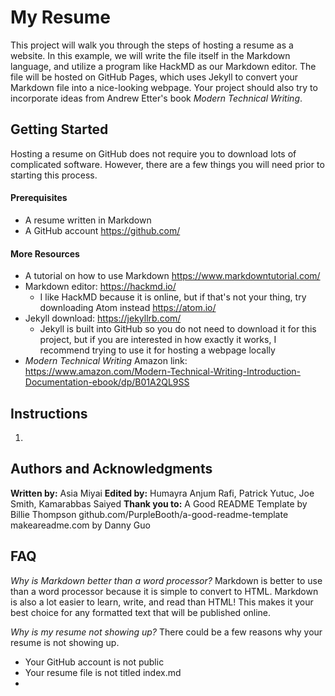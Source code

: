 # My Resume
This project will walk you through the steps of hosting a resume as a website. In this example, we will write the file itself in the Markdown language, and utilize a program like HackMD as our Markdown editor. The file will be hosted on GitHub Pages, which uses Jekyll to convert your Markdown file into a nice-looking webpage. Your project should also try to incorporate ideas from Andrew Etter's book *Modern Technical Writing*.

## Getting Started
Hosting a resume on GitHub does not require you to download lots of complicated software. However, there are a few things you will need prior to starting this process.
#### Prerequisites 
* A resume written in Markdown
* A GitHub account https://github.com/
#### More Resources
* A tutorial on how to use Markdown https://www.markdowntutorial.com/
* Markdown editor: https://hackmd.io/
    * I like HackMD because it is online, but if that's not your thing, try downloading Atom instead https://atom.io/
* Jekyll download: https://jekyllrb.com/
    * Jekyll is built into GitHub so you do not need to download it for this project, but if you are interested in how exactly it works, I recommend trying to use it for hosting a webpage locally 
* *Modern Technical Writing* Amazon link: https://www.amazon.com/Modern-Technical-Writing-Introduction-Documentation-ebook/dp/B01A2QL9SS

## Instructions
1. 


## Authors and Acknowledgments
**Written by:** Asia Miyai
**Edited by:** Humayra Anjum Rafi, Patrick Yutuc, Joe Smith, Kamarabbas Saiyed
**Thank you to:**
A Good README Template by Billie Thompson github.com/PurpleBooth/a-good-readme-template
makeareadme.com by Danny Guo
## FAQ
*Why is Markdown better than a word processor?*
Markdown is better to use than a word processor because it is simple to convert to HTML. Markdown is also a lot easier to learn, write, and read than HTML! This makes it your best choice for any formatted text that will be published online.

*Why is my resume not showing up?*
There could be a few reasons why your resume is not showing up.
* Your GitHub account is not public
* Your resume file is not titled index.md
* 